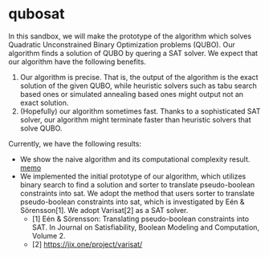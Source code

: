 # qubosat

In this sandbox, we will make the prototype of the algorithm which solves Quadratic Unconstrained Binary Optimization problems (QUBO).  Our algorithm finds a solution of QUBO by quering a SAT solver.  We expect that our algorithm have the following benefits.
1. Our algorithm is precise.  That is, the output of the algorithm is the exact solution of the given QUBO, while heuristic solvers such as tabu search based ones or simulated annealing based ones might output not an exact solution.
1. (Hopefully) our algorithm sometimes fast.  Thanks to a sophisticated SAT solver, our algorithm might terminate faster than heuristic solvers that solve QUBO.

Currently, we have the following results:
- We show the naive algorithm and its computational complexity result. [memo](https://github.com/hysok2/qubosat/blob/master/qubo2sat.pdf)
- We implemented the initial prototype of our algorithm, which utilizes binary search to find a solution and sorter to translate pseudo-boolean constraints into sat.  We adopt the method that users sorter to translate pseudo-boolean constraints into sat, which is investigated by Eén & Sörensson[1].  We adopt Varisat[2] as a SAT solver.
    - [1] Eén & Sörensson: Translating pseudo-boolean constraints into SAT. In Journal on Satisfiability, Boolean Modeling and Computation, Volume 2.
    - [2] https://jix.one/project/varisat/

